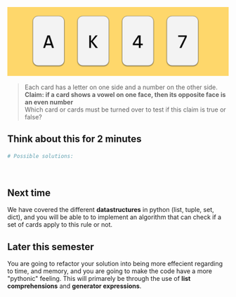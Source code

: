 ![](card_chal.png)

> Each card has a letter on one side and a number on the other side.  
> **Claim: if a card shows a vowel on one face, then its opposite face is an even number**   
> Which card or cards must be turned over to test if this claim is true or false?   

## Think about this for 2 minutes


```python
# Possible solutions:




```

## Next time
We have covered the different **datastructures** in python (list, tuple, set, dict), and you will be able to  to implement an algorithm that can check if a set of cards apply to this rule or not. 

## Later this semester
You are going to refactor your solution into being more effecient regarding to time, and memory, and you are going to make the code have a more "pythonic" feeling. This will primarely be through the use of **list comprehensions** and **generator expressions**. 
